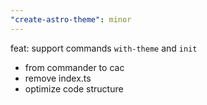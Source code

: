 ```yaml
---
"create-astro-theme": minor
---
```


feat: support commands `with-theme` and `init`
- from commander to cac
- remove index.ts
- optimize code structure
